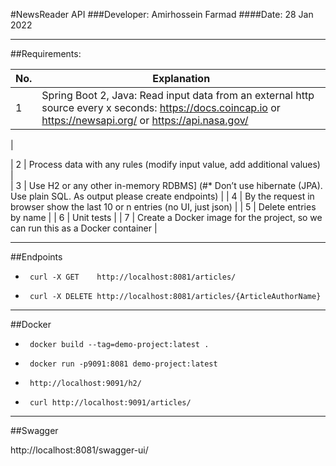 

#NewsReader API
###Developer: Amirhossein Farmad
####Date: 28 Jan 2022

---
##Requirements:


| No. | Explanation                                                                                                                                                      
| --- | -----------------------------------------------------------------------------------------------------------------------------------------------------------                                                                                                                              
| 1   | Spring Boot 2, Java: Read input data from an external http source every x seconds: https://docs.coincap.io or https://newsapi.org/ or https://api.nasa.gov/

|

| 2   | Process data with any rules (modify input value, add additional values)
|               
| 3   | Use H2 or any other in-memory RDBMS]  (#* Don’t use hibernate (JPA). Use plain SQL. As output please create endpoints)
|
| 4   | By the request in browser show the last 10 or n entries (no UI, just json)
|
| 5   | Delete entries by name 
|
| 6   | Unit tests
|
| 7   | Create a Docker image for the project, so we can run this as a Docker container 
|


---
##Endpoints

*      curl -X GET    http://localhost:8081/articles/

*      curl -X DELETE http://localhost:8081/articles/{ArticleAuthorName}


---
##Docker

*      docker build --tag=demo-project:latest .

*      docker run -p9091:8081 demo-project:latest

*      http://localhost:9091/h2/

*      curl http://localhost:9091/articles/

---
##Swagger

http://localhost:8081/swagger-ui/

